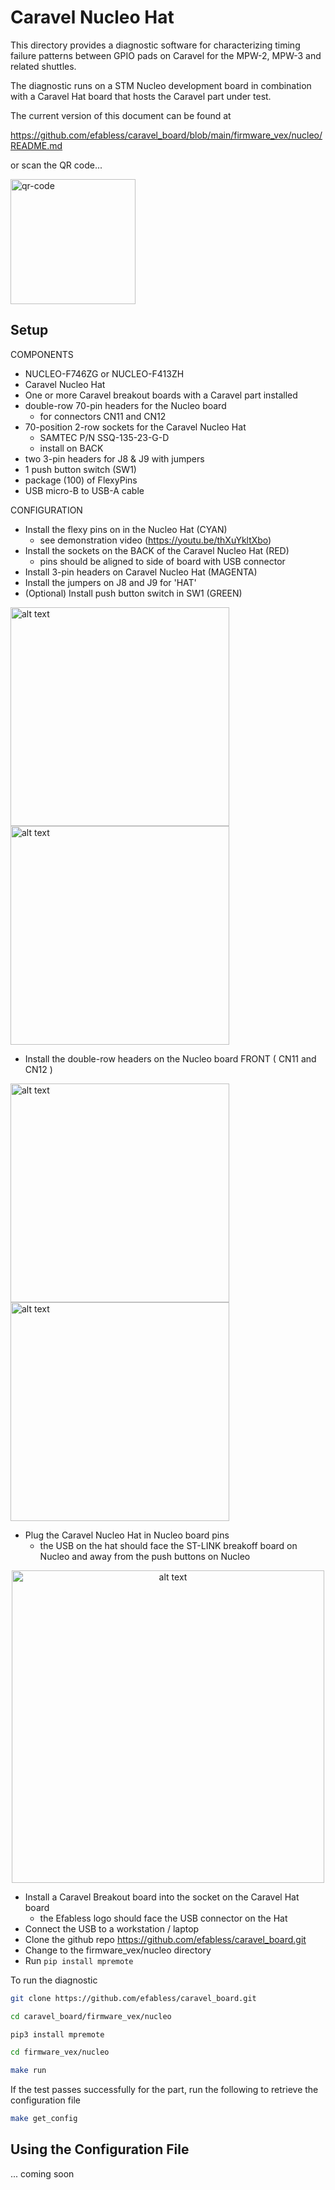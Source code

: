 # Caravel Nucleo Hat

This directory provides a diagnostic software for characterizing timing failure patterns between GPIO pads on Caravel 
for the MPW-2, MPW-3 and related shuttles.

The diagnostic runs on a STM Nucleo development board in combination with a Caravel Hat board that hosts the Caravel 
part under test.

The current version of this document can be found at

https://github.com/efabless/caravel_board/blob/main/firmware_vex/nucleo/README.md

or scan the QR code...

<img src="docs/qr-code.png" alt="qr-code" style="width:200px;"/>

## Setup

COMPONENTS
- NUCLEO-F746ZG or NUCLEO-F413ZH
- Caravel Nucleo Hat
- One or more Caravel breakout boards with a Caravel part installed
- double-row 70-pin headers for the Nucleo board
  - for connectors CN11 and CN12 
- 70-position 2-row sockets for the Caravel Nucleo Hat
  - SAMTEC P/N SSQ-135-23-G-D
  - install on BACK
- two 3-pin headers for J8 & J9 with jumpers
- 1 push button switch (SW1)
- package (100) of FlexyPins
- USB micro-B to USB-A cable

CONFIGURATION
- Install the flexy pins on in the Nucleo Hat (CYAN)
  - see demonstration video (https://youtu.be/thXuYkltXbo)
- Install the sockets on the BACK of the Caravel Nucleo Hat (RED)
  - pins should be aligned to side of board with USB connector
- Install 3-pin headers on Caravel Nucleo Hat (MAGENTA)
- Install the jumpers on J8 and J9 for 'HAT'
- (Optional)  Install push button switch in SW1 (GREEN)

<div><img src="docs/nucleo_hat_pin_install.jpg" alt="alt text" width="350"/> 
<img src="docs/hat_w_headers.jpg" alt="alt text" width="350"/></div>

- Install the double-row headers on the Nucleo board FRONT ( CN11 and CN12 )

<div><img src="docs/nucleo_board.jpeg" alt="alt text" width="350"/> 
<img src="docs/nucleo_w_headers.jpg" alt="alt text" width="350"/></div>

- Plug the Caravel Nucleo Hat in Nucleo board pins 
  - the USB on the hat should face the ST-LINK breakoff board on Nucleo and away from the push buttons on Nucleo

<div align="center"><img src="docs/caravel+nucleo.jpg" alt="alt text" width="500"/></div>

- Install a Caravel Breakout board into the socket on the Caravel Hat board
  - the Efabless logo should face the USB connector on the Hat
- Connect the USB to a workstation / laptop
- Clone the github repo https://github.com/efabless/caravel_board.git
- Change to the firmware_vex/nucleo directory
- Run `pip install mpremote`

To run the diagnostic

```bash
git clone https://github.com/efabless/caravel_board.git

cd caravel_board/firmware_vex/nucleo

pip3 install mpremote

cd firmware_vex/nucleo

make run
```

If the test passes successfully for the part, run the following to retrieve the configuration file

```bash
make get_config
```

## Using the Configuration File

... coming soon